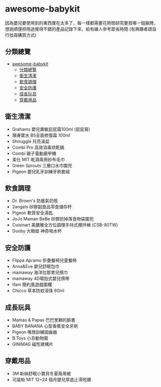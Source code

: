 # awesome-babykit
因為嬰兒要使用到的東西實在太多了，每一樣都需要花時間研究要買哪一個廠牌，想說順便把用過覺得不錯的產品記錄下來，給有緣人參考節省時間 (有興趣者請自行找尋購買方式)

## 分類總覽
- [awesome-babykit](#awesome-babykit)
  - [分類總覽](#分類總覽)
  - [衛生清潔](#衛生清潔)
  - [飲食調理](#飲食調理)
  - [安全防護](#安全防護)
  - [成長玩具](#成長玩具)
  - [穿戴用品](#穿戴用品)

## 衛生清潔
* Grahams 嬰兒異敏屁屁霜100ml (屁屁膏)
* 理膚寶水 B5全面修復霜 100ml
* Shnuggle 月亮澡盆
* Combi Pro 高效消毒烘乾鍋
* Combi 親子電動磨甲機
* 柔仕 MIT 乾濕兩用紗布毛巾
* Green Sprouts 三層口水巾圍兜
* Pigeon 嬰兒乳牙訓練牙刷套組

## 飲食調理
* Dr. Brown's 防脹氣奶瓶
* 2angels 矽膠副食品零食儲存杯
* Pigeon 軟質安全湯匙
* JoJo Maman BeBe 矽膠防掉落食物袋圍兜
* Cuisinart 美膳雅全方位調理手持式攪拌棒 (CSB-80TW)
* Dooby 大眼蛙 神奇喝水杯

## 安全防護
* Flippa Apramo 折疊餐椅兒童餐椅
* Anna&Eve 嬰兒舒眠包巾
* mamaway 海洋拉那育兒揹巾
* mamaway 4D環抱式嬰兒揹帶
* Ifam 簡約風遊戲圍欄
* Chicco 草本防蚊滾珠 60ml

## 成長玩具
* Mamas & Papas 巴巴里獅的臉書
* BABY BANANA 心型香蕉安全牙刷
* Pigeon 嘴唇訓練固齒器
* B.Toys 小丑動物園
* GINIMAG 磁性建構片

## 穿戴用品
* 3M 新絲舒眠小寶貝冬夏兩用被
* 可諾帕 MIT 12~24 個月嬰兒厚底止滑短襪